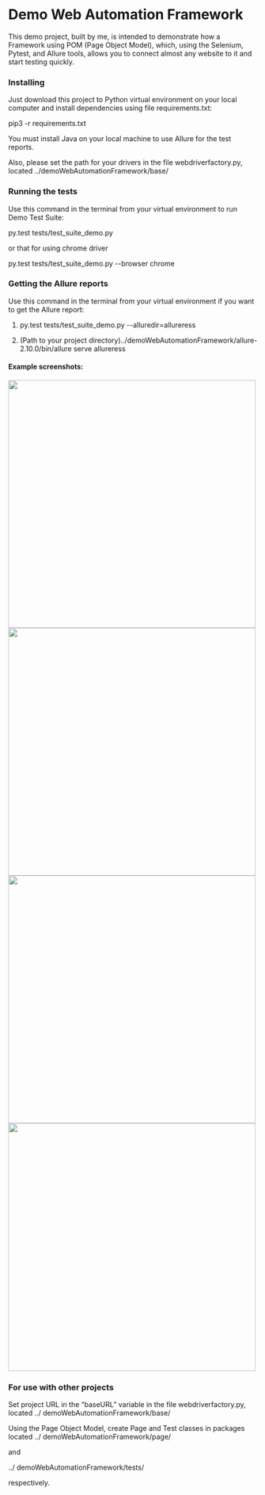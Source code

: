 # Demo Web Automation Framework

This demo project, built by me, is intended to demonstrate how a Framework using POM (Page Object Model), which, using the Selenium, Pytest, and Allure tools, allows you to connect almost any website to it and start testing quickly.

### Installing

Just download this project to Python virtual environment on your local computer and install dependencies using file requirements.txt:

pip3 -r requirements.txt

You must install Java on your local machine to use Allure for the test reports.

Also, please set the path for your drivers in the file webdriverfactory.py, located ../demoWebAutomationFramework/base/ 

### Running the tests

Use this command in the terminal from your virtual environment to run Demo Test Suite:

py.test tests/test_suite_demo.py 

or that for using chrome driver

py.test tests/test_suite_demo.py --browser chrome


### Getting the Allure reports

Use this command in the terminal from your virtual environment if you want to get the Allure report:

1. py.test tests/test_suite_demo.py --alluredir=allureress 

2. (Path to your project directory)../demoWebAutomationFramework/allure-2.10.0/bin/allure serve allureress

#### Example screenshots:

<img src="https://demo.meta-modern-up.com/allure_img/Allure001.png" width="500" target="_blank">
<img src="https://demo.meta-modern-up.com/allure_img/Allure002.png" width="500" target="_blank">
<img src="https://demo.meta-modern-up.com/allure_img/Allure003.png" width="500" target="_blank">
<img src="https://demo.meta-modern-up.com/allure_img/Allure004.png" width="500" target="_blank">

### For use with other projects

Set project URL in the “baseURL” variable in the file webdriverfactory.py, located ../ demoWebAutomationFramework/base/

Using the Page Object Model, create Page and Test classes in packages located ../ demoWebAutomationFramework/page/ 

and 

../ demoWebAutomationFramework/tests/

respectively.

